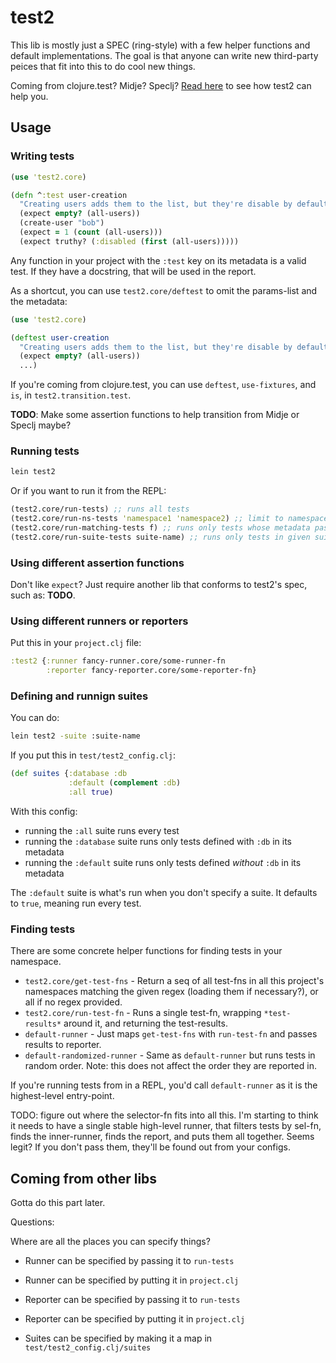 # test2

This lib is mostly just a SPEC (ring-style) with a few helper functions and default implementations. The goal is that anyone can write new third-party peices that fit into this to do cool new things.

Coming from clojure.test? Midje? Speclj? [Read here](#coming-from-other-libs) to see how test2 can help you.

## Usage

### Writing tests

```clojure
(use 'test2.core)

(defn ^:test user-creation
  "Creating users adds them to the list, but they're disable by default." []
  (expect empty? (all-users))
  (create-user "bob")
  (expect = 1 (count (all-users)))
  (expect truthy? (:disabled (first (all-users)))))
```

Any function in your project with the `:test` key on its metadata is a valid test. If they have a docstring, that will be used in the report.

As a shortcut, you can use `test2.core/deftest` to omit the params-list and the metadata:

```clojure
(use 'test2.core)

(deftest user-creation
  "Creating users adds them to the list, but they're disable by default."
  (expect empty? (all-users))
  ...)
```

If you're coming from clojure.test, you can use `deftest`, `use-fixtures`, and `is`, in `test2.transition.test`.

**TODO**: Make some assertion functions to help transition from Midje or Speclj maybe?

### Running tests

```bash
lein test2
```

Or if you want to run it from the REPL:

```clojure
(test2.core/run-tests) ;; runs all tests
(test2.core/run-ns-tests 'namespace1 'namespace2) ;; limit to namespaces
(test2.core/run-matching-tests f) ;; runs only tests whose metadata passes (f)
(test2.core/run-suite-tests suite-name) ;; runs only tests in given suite
```

### Using different assertion functions

Don't like `expect`? Just require another lib that conforms to test2's spec, such as: **TODO**.


### Using different runners or reporters

Put this in your `project.clj` file:

```clojure
:test2 {:runner fancy-runner.core/some-runner-fn
        :reporter fancy-reporter.core/some-reporter-fn}
```

### Defining and runnign suites

You can do:

```bash
lein test2 -suite :suite-name
```

If you put this in `test/test2_config.clj`:

```clojure
(def suites {:database :db
             :default (complement :db)
             :all true)
```

With this config:

- running the `:all` suite runs every test
- running the `:database` suite runs only tests defined with `:db` in its metadata
- running the `:default` suite runs only tests defined *without* `:db` in its metadata

The `:default` suite is what's run when you don't specify a suite. It defaults to `true`, meaning run every test.









### Finding tests

There are some concrete helper functions for finding tests in your namespace.

* `test2.core/get-test-fns` - Return a seq of all test-fns in all this project's namespaces matching the given regex (loading them if necessary?), or all if no regex provided.
* `test2.core/run-test-fn` - Runs a single test-fn, wrapping `*test-results*` around it, and returning the test-results.
* `default-runner` - Just maps `get-test-fns` with `run-test-fn` and passes results to reporter.
* `default-randomized-runner` - Same as `default-runner` but runs tests in random order. Note: this does not affect the order they are reported in.

If you're running tests from in a REPL, you'd call `default-runner` as it is the highest-level entry-point.

TODO: figure out where the selector-fn fits into all this. I'm starting to think it needs to have a single stable high-level runner, that filters tests by sel-fn, finds the inner-runner, finds the report, and puts them all together. Seems legit? If you don't pass them, they'll be found out from your configs.









## Coming from other libs

Gotta do this part later.






Questions:

Where are all the places you can specify things?

- Runner can be specified by passing it to `run-tests`
- Runner can be specified by putting it in `project.clj`

- Reporter can be specified by passing it to `run-tests`
- Reporter can be specified by putting it in `project.clj`

- Suites can be specified by making it a map in `test/test2_config.clj/suites`
